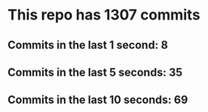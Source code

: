 # This repo has 1307 commits

## Commits in the last 1 second: 8
## Commits in the last 5 seconds: 35
## Commits in the last 10 seconds: 69
